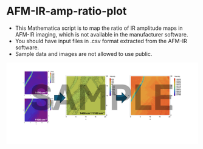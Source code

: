 # AFM-IR-amp-ratio-plot

* This Mathematica script is to map the ratio of IR amplitude maps in AFM-IR imaging, which is not available in the manufacturer software.
* You should have input files in .csv format extracted from the AFM-IR software.
* Sample data and images are not allowed to use public. 
  
<img src="https://github.com/JasonL1422/AFM-IR-amp-ratio-plot/blob/main/afm-ir2.png" width="700"/> </a>

